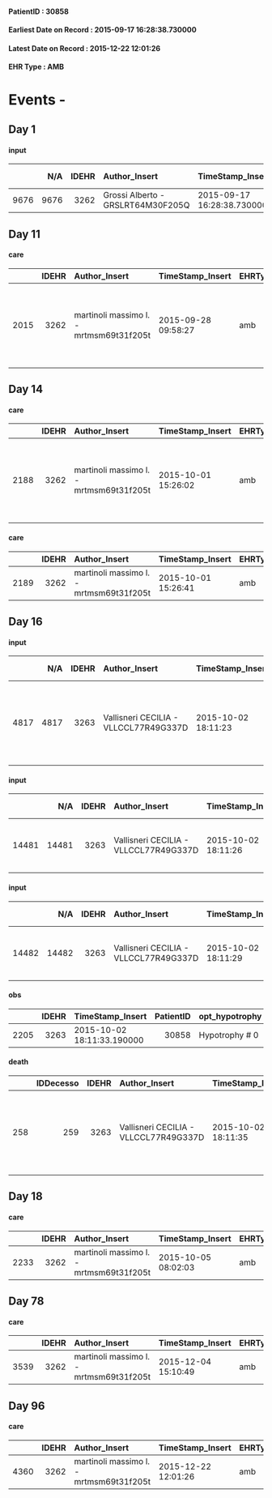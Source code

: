 
#### PatientID : 30858
#### Earliest Date on Record : 2015-09-17 16:28:38.730000
#### Latest Date on Record : 2015-12-22 12:01:26
#### EHR Type : AMB

# Events - 

## Day 1

#### input
|      |    N/A |   IDEHR | Author_Insert                     | TimeStamp_Insert           | EHRType   |   PatientID |   IDDigitalSignDocument | persone_vicine   |   Unnamed: 0_x.1 |   IDANAMNESI_SOCIALE | Patient   | FamigliaAltro   | Paziente_T   | FamigliaAltro_T   |   Non_Rilevabile_x.1 | Note_Non_Rilevabile_x.1   | opt_Problemi   | chk_contr_sintomi   | opt_paziente_a   | opt_famiglia_a   | opt_adeguatezza   | opt_paziente_solo   | opt_presente_assente   | Caregiver_principale   | opt_capacita     | opt_risorse_ec   | opt_paziente_ad   | opt_caregiver_ad   | Needs     | Domestic partnership   | Fragility                    |
|-----:|-------:|--------:|:----------------------------------|:---------------------------|:----------|------------:|------------------------:|:-----------------|-----------------:|---------------------:|:----------|:----------------|:-------------|:------------------|---------------------:|:--------------------------|:---------------|:--------------------|:-----------------|:-----------------|:------------------|:--------------------|:-----------------------|:-----------------------|:-----------------|:-----------------|:------------------|:-------------------|:----------|:-----------------------|:-----------------------------|
| 9676 |   9676 |    3262 | Grossi Alberto - GRSLRT64M30F205Q | 2015-09-17 16:28:38.730000 | AMB       |       30858 |                  138351 | N/A              |             1439 |                  992 | Si#1      | Si#1            | Si#1         | Si#1              |                    0 | NR                        | No#0           | controllo sintomi#0 | Congruenti#1     | Congruenti#1     | Si#1              | No#0                | Presente#1             | daughter Claudia       | Incrementabile#1 | Adeguate#1       | Totale#2          | Totale#2           | Clinici#0 | Badante#1              | sovraccarico assistenziale#4 |


## Day 11

#### care
|      |   IDEHR | Author_Insert                           | TimeStamp_Insert    | EHRType   |   PatientID |   IDGESTIONE_AUSILI |   opt_annulla_consegna | ds_note_x                                                | dt_Ric_consegna     | opt_ausilio                          |
|-----:|--------:|:----------------------------------------|:--------------------|:----------|------------:|--------------------:|-----------------------:|:---------------------------------------------------------|:--------------------|:-------------------------------------|
| 2015 |    3262 | martinoli massimo l. - mrtmsm69t31f205t | 2015-09-28 09:58:27 | amb       |       30858 |                1859 |                      0 | the narrow pi√π we / not available at september 28, 2015 | 2015-09-25 00:00:00 | 2 tips walker 2 wheels (walker) # 10 |


## Day 14

#### care
|      |   IDEHR | Author_Insert                           | TimeStamp_Insert    | EHRType   |   PatientID |   IDGESTIONE_AUSILI |   opt_annulla_consegna | ds_note_x                                                | dt_Ric_consegna     | opt_ausilio                          |
|-----:|--------:|:----------------------------------------|:--------------------|:----------|------------:|--------------------:|-----------------------:|:---------------------------------------------------------|:--------------------|:-------------------------------------|
| 2188 |    3262 | martinoli massimo l. - mrtmsm69t31f205t | 2015-10-01 15:26:02 | amb       |       30858 |                2032 |                      1 | the narrow pi√π we / not available at september 28, 2015 | 2015-09-25 00:00:00 | 2 tips walker 2 wheels (walker) # 10 |

#### care
|      |   IDEHR | Author_Insert                           | TimeStamp_Insert    | EHRType   |   PatientID |   IDGESTIONE_AUSILI |   ds_ncons |   opt_annulla_consegna | dt_Ric_consegna     | dt_ric_cons_forn    | opt_ausilio            |
|-----:|--------:|:----------------------------------------|:--------------------|:----------|------------:|--------------------:|-----------:|-----------------------:|:--------------------|:--------------------|:-----------------------|
| 2189 |    3262 | martinoli massimo l. - mrtmsm69t31f205t | 2015-10-01 15:26:41 | amb       |       30858 |                2033 |      26203 |                      0 | 2015-09-28 00:00:00 | 2015-09-28 00:00:00 | comfortable chair # 21 |


## Day 16

#### input
|      |    N/A |   IDEHR | Author_Insert                         | TimeStamp_Insert    |   IDAccess | EHRType   |   PatientID |   IDDigitalSignDocument | persone_vicine   |   Unnamed: 0_y |   IDANAMNESI_MED |   Non_Rilevabile_y | Note_Non_Rilevabile_y   | diagnosis                                                                      |
|-----:|-------:|--------:|:--------------------------------------|:--------------------|-----------:|:----------|------------:|------------------------:|:-----------------|---------------:|-----------------:|-------------------:|:------------------------|:-------------------------------------------------------------------------------|
| 4817 |   4817 |    3263 | Vallisneri CECILIA - VLLCCL77R49G337D | 2015-10-02 18:11:23 |      11348 | AMB       |       30858 |                  149180 | N/A              |           1737 |             2758 |                  0 | NR                      | pz k in liver with HCV-related cirrhosis. Hepatomegaly elieve payment ascites. |

#### input
|       |    N/A |   IDEHR | Author_Insert                         | TimeStamp_Insert    |   IDAccess | EHRType   |   PatientID |   IDDigitalSignDocument | persone_vicine   |   Unnamed: 0_y.1 |   IDDIAGNOSI_ICD |   Non_Rilevabile_y.1 | Note_Non_Rilevabile_y.1   | I_ICD                                           | I_Anno   | II_Anno   | III_Anno   |
|------:|-------:|--------:|:--------------------------------------|:--------------------|-----------:|:----------|------------:|------------------------:|:-----------------|-----------------:|-----------------:|---------------------:|:--------------------------|:------------------------------------------------|:---------|:----------|:-----------|
| 14481 |  14481 |    3263 | Vallisneri CECILIA - VLLCCL77R49G337D | 2015-10-02 18:11:26 |      11348 | AMB       |       30858 |                  149181 | N/A              |               42 |               42 |                    0 | NR                        | 1550 - Tumori maligni primitivi del fegato#2048 | 2013#53  | 2015#55   | 2015#55    |

#### input
|       |    N/A |   IDEHR | Author_Insert                         | TimeStamp_Insert    |   IDAccess | EHRType   |   PatientID |   IDDigitalSignDocument | persone_vicine   |   Unnamed: 0_y.1 |   IDDIAGNOSI_ICD |   Non_Rilevabile_y.1 | Note_Non_Rilevabile_y.1   | I_ICD                                           |
|------:|-------:|--------:|:--------------------------------------|:--------------------|-----------:|:----------|------------:|------------------------:|:-----------------|-----------------:|-----------------:|---------------------:|:--------------------------|:------------------------------------------------|
| 14482 |  14482 |    3263 | Vallisneri CECILIA - VLLCCL77R49G337D | 2015-10-02 18:11:29 |      11348 | AMB       |       30858 |                  149182 | N/A              |               43 |               43 |                    0 | NR                        | 1550 - Tumori maligni primitivi del fegato#2048 |

#### obs
|      |   IDEHR | TimeStamp_Insert           |   PatientID | opt_hypotrophy   | cachexia     |
|-----:|--------:|:---------------------------|------------:|:-----------------|:-------------|
| 2205 |    3263 | 2015-10-02 18:11:33.190000 |       30858 | Hypotrophy # 0   | cachexia # 0 |

#### death
|     |   IDDecesso |   IDEHR | Author_Insert                         | TimeStamp_Insert    |   PatientID |   IDDigitalSignDocument | Date                | Luogo_decesso   | Note                                                                             |
|----:|------------:|--------:|:--------------------------------------|:--------------------|------------:|------------------------:|:--------------------|:----------------|:---------------------------------------------------------------------------------|
| 258 |         259 |    3263 | Vallisneri CECILIA - VLLCCL77R49G337D | 2015-10-02 18:11:35 |       30858 |                  149184 | 2015-10-02 07:50:00 | # 2 Domicile    | It finds the death and compile certificates. General Practitioner not available. |


## Day 18

#### care
|      |   IDEHR | Author_Insert                           | TimeStamp_Insert    | EHRType   |   PatientID |   IDGESTIONE_AUSILI |   ds_ncons |   ds_nritiro |   opt_annulla_consegna | dt_Ric_consegna     | dt_ric_cons_forn    | dt_ric_ritiro       | dt_ric_ritiro_forn   | opt_ausilio            |
|-----:|--------:|:----------------------------------------|:--------------------|:----------|------------:|--------------------:|-----------:|-------------:|-----------------------:|:--------------------|:--------------------|:--------------------|:---------------------|:-----------------------|
| 2233 |    3262 | martinoli massimo l. - mrtmsm69t31f205t | 2015-10-05 08:02:03 | amb       |       30858 |                2077 |      26203 |        26242 |                      0 | 2015-09-28 00:00:00 | 2015-09-28 00:00:00 | 2015-10-05 00:00:00 | 2015-10-05 00:00:00  | comfortable chair # 21 |


## Day 78

#### care
|      |   IDEHR | Author_Insert                           | TimeStamp_Insert    | EHRType   |   PatientID |   IDGESTIONE_AUSILI |   ds_ncons |   ds_nbolla | dt_consegna         |   ds_nritiro |   opt_annulla_consegna | dt_Ric_consegna     | dt_ric_cons_forn    | dt_ric_ritiro       | dt_ric_ritiro_forn   | opt_ausilio            |
|-----:|--------:|:----------------------------------------|:--------------------|:----------|------------:|--------------------:|-----------:|------------:|:--------------------|-------------:|-----------------------:|:--------------------|:--------------------|:--------------------|:---------------------|:-----------------------|
| 3539 |    3262 | martinoli massimo l. - mrtmsm69t31f205t | 2015-12-04 15:10:49 | amb       |       30858 |                3397 |      26203 |         983 | 2015-09-30 00:00:00 |        26242 |                      0 | 2015-09-28 00:00:00 | 2015-09-28 00:00:00 | 2015-10-05 00:00:00 | 2015-10-05 00:00:00  | comfortable chair # 21 |


## Day 96

#### care
|      |   IDEHR | Author_Insert                           | TimeStamp_Insert    | EHRType   |   PatientID |   IDGESTIONE_AUSILI |   ds_ncons |   ds_nbolla | dt_consegna         |   ds_nritiro | dt_ritiro           |   opt_annulla_consegna | dt_Ric_consegna     | dt_ric_cons_forn    | dt_ric_ritiro       | dt_ric_ritiro_forn   | opt_ausilio            |
|-----:|--------:|:----------------------------------------|:--------------------|:----------|------------:|--------------------:|-----------:|------------:|:--------------------|-------------:|:--------------------|-----------------------:|:--------------------|:--------------------|:--------------------|:---------------------|:-----------------------|
| 4360 |    3262 | martinoli massimo l. - mrtmsm69t31f205t | 2015-12-22 12:01:26 | amb       |       30858 |                4220 |      26203 |         983 | 2015-09-30 00:00:00 |        26242 | 2015-10-06 00:00:00 |                      0 | 2015-09-28 00:00:00 | 2015-09-28 00:00:00 | 2015-10-05 00:00:00 | 2015-10-05 00:00:00  | comfortable chair # 21 |


